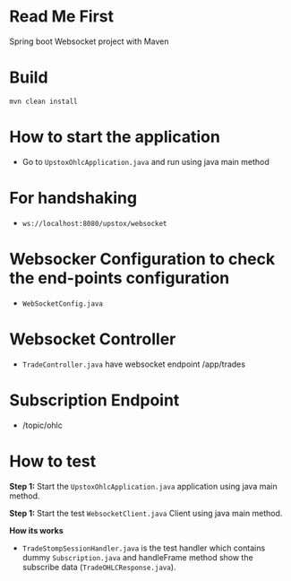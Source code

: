 # Read Me First

Spring boot Websocket project with Maven

# Build 

``mvn clean install``

# How to start the application

* Go to ``UpstoxOhlcApplication.java`` and run using java main method

# For handshaking 

* ``ws://localhost:8080/upstox/websocket``

# Websocker Configuration to check the end-points configuration 

* ``WebSocketConfig.java``

# Websocket Controller 

* ``TradeController.java`` have websocket endpoint /app/trades

# Subscription Endpoint

* /topic/ohlc

# How to test

**Step 1:** Start the ``UpstoxOhlcApplication.java`` application using java main method.

**Step 1:** Start the test ``WebsocketClient.java`` Client using java main method.

**How its works**

* ``TradeStompSessionHandler.java`` is the test handler which contains dummy ``Subscription.java`` and handleFrame method show the subscribe data (``TradeOHLCResponse.java``). 

